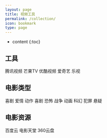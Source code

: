 ```yaml
---
layout: page
title: 视频工具
permalink: /collection/
icon: bookmark
type: page
---
```


* content
{:toc}

## 工具

  腾讯视频
  芒果TV
  优酷视频
  爱奇艺
  乐视
  

## 电影类型
 喜剧
 爱情
 动作
 喜剧
 恐怖
 战争
 动画
 科幻
 犯罪
 悬疑
 
 ## 电影资源
 百度云
 电影天堂
 360云盘

